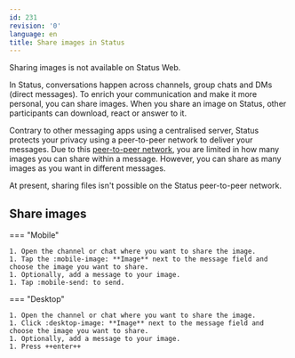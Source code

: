 ```yaml
---
id: 231
revision: '0'
language: en
title: Share images in Status
---
```


<Admonition type="info">
Sharing images is not available on Status Web.
</Admonition>

In Status, conversations happen across channels, group chats and DMs (direct messages). To enrich your communication and make it more personal, you can share images. When you share an image on Status, other participants can download, react or answer to it.

Contrary to other messaging apps using a centralised server, Status protects your privacy using a peer-to-peer network to deliver your messages. Due to this [peer-to-peer network](./about-status-messages), you are limited in how many images you can share within a message. However, you can share as many images as you want in different messages.

<Admonition type="info">
At present, sharing files isn't possible on the Status peer-to-peer network.
</Admonition>

## Share images

=== "Mobile"

    1. Open the channel or chat where you want to share the image.
    1. Tap the :mobile-image: **Image** next to the message field and choose the image you want to share.
    1. Optionally, add a message to your image.
    1. Tap :mobile-send: to send.

=== "Desktop"

    1. Open the channel or chat where you want to share the image.
    1. Click :desktop-image: **Image** next to the message field and choose the image you want to share.
    1. Optionally, add a message to your image.
    1. Press ++enter++
